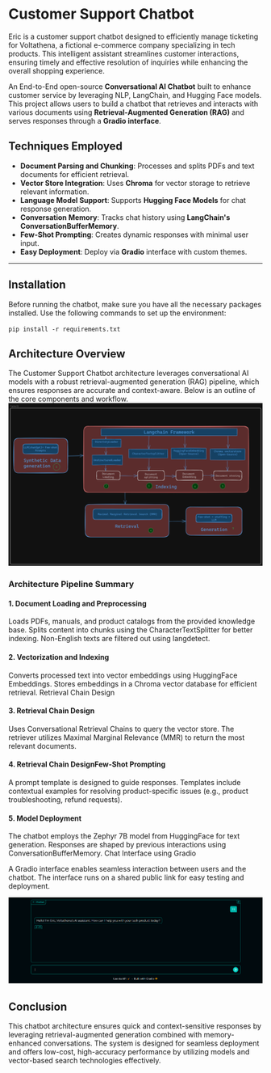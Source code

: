 # Customer Support Chatbot

Eric is a customer support chatbot designed to efficiently manage ticketing for Voltathena, a fictional e-commerce company specializing in tech products. This intelligent assistant streamlines customer interactions, ensuring timely and effective resolution of inquiries while enhancing the overall shopping experience.

An End-to-End open-source **Conversational AI Chatbot** built to enhance customer service by leveraging NLP, LangChain, and Hugging Face models. This project allows users to build a chatbot that retrieves and interacts with various documents using **Retrieval-Augmented Generation (RAG)** and serves responses through a **Gradio interface**. 

## Techniques Employed

- **Document Parsing and Chunking**: Processes and splits PDFs and text documents for efficient retrieval.
- **Vector Store Integration**: Uses **Chroma** for vector storage to retrieve relevant information.
- **Language Model Support**: Supports **Hugging Face Models** for chat response generation.
- **Conversation Memory**: Tracks chat history using **LangChain's ConversationBufferMemory**.
- **Few-Shot Prompting**: Creates dynamic responses with minimal user input.
- **Easy Deployment**: Deploy via **Gradio** interface with custom themes.

---

## Installation

Before running the chatbot, make sure you have all the necessary packages installed. Use the following commands to set up the environment:

`pip install -r requirements.txt`

## Architecture Overview
The Customer Support Chatbot architecture leverages conversational AI models with a robust retrieval-augmented generation (RAG) pipeline, which ensures responses are accurate and context-aware. Below is an outline of the core components and workflow.
![alt text](https://github.com/nithinmanayilghub/HiDevs-Cohort-1/blob/main/Week-2/Week-2%20Project.png)
### Architecture Pipeline Summary

#### 1. Document Loading and Preprocessing

Loads PDFs, manuals, and product catalogs from the provided knowledge base.
Splits content into chunks using the CharacterTextSplitter for better indexing.
Non-English texts are filtered out using langdetect.

#### 2. Vectorization and Indexing

Converts processed text into vector embeddings using HuggingFace Embeddings.
Stores embeddings in a Chroma vector database for efficient retrieval.
Retrieval Chain Design

#### 3. Retrieval Chain Design
Uses Conversational Retrieval Chains to query the vector store.
The retriever utilizes Maximal Marginal Relevance (MMR) to return the most relevant documents.

#### 4. Retrieval Chain DesignFew-Shot Prompting

A prompt template is designed to guide responses.
Templates include contextual examples for resolving product-specific issues (e.g., product troubleshooting, refund requests).

#### 5. Model Deployment

The chatbot employs the Zephyr 7B model from HuggingFace for text generation.
Responses are shaped by previous interactions using ConversationBufferMemory.
Chat Interface using Gradio

A Gradio interface enables seamless interaction between users and the chatbot.
The interface runs on a shared public link for easy testing and deployment.

![alt text](https://github.com/nithinmanayilghub/HiDevs-Cohort-1/blob/main/Week-2/Week-2%20Chatbot%20Image.png?raw=true)

## Conclusion
This chatbot architecture ensures quick and context-sensitive responses by leveraging retrieval-augmented generation combined with memory-enhanced conversations. The system is designed for seamless deployment and offers low-cost, high-accuracy performance by utilizing models and vector-based search technologies effectively.
